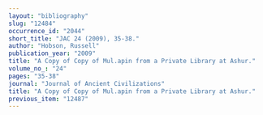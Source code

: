 ```yaml
---
layout: "bibliography"
slug: "12484"
occurrence_id: "2044"
short_title: "JAC 24 (2009), 35-38."
author: "Hobson, Russell"
publication_year: "2009"
title: "A Copy of Copy of Mul.apin from a Private Library at Ashur."
volume_no_: "24"
pages: "35-38"
journal: "Journal of Ancient Civilizations"
title: "A Copy of Copy of Mul.apin from a Private Library at Ashur."
previous_item: "12487"
---
```

